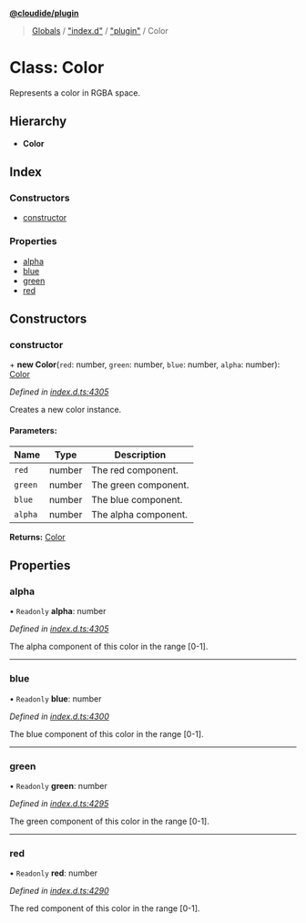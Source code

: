 **[@cloudide/plugin](../README.md)**

> [Globals](../README.md) / ["index.d"](../modules/_index_d_.md) / ["plugin"](../modules/_index_d_._plugin_.md) / Color

# Class: Color

Represents a color in RGBA space.

## Hierarchy

* **Color**

## Index

### Constructors

* [constructor](_index_d_._plugin_.color.md#constructor)

### Properties

* [alpha](_index_d_._plugin_.color.md#alpha)
* [blue](_index_d_._plugin_.color.md#blue)
* [green](_index_d_._plugin_.color.md#green)
* [red](_index_d_._plugin_.color.md#red)

## Constructors

### constructor

\+ **new Color**(`red`: number, `green`: number, `blue`: number, `alpha`: number): [Color](_index_d_._plugin_.color.md)

*Defined in [index.d.ts:4305](https://github.com/shuyaqian/cloudide-plugin-api/blob/6d83fa1/index.d.ts#L4305)*

Creates a new color instance.

#### Parameters:

Name | Type | Description |
------ | ------ | ------ |
`red` | number | The red component. |
`green` | number | The green component. |
`blue` | number | The blue component. |
`alpha` | number | The alpha component.  |

**Returns:** [Color](_index_d_._plugin_.color.md)

## Properties

### alpha

• `Readonly` **alpha**: number

*Defined in [index.d.ts:4305](https://github.com/shuyaqian/cloudide-plugin-api/blob/6d83fa1/index.d.ts#L4305)*

The alpha component of this color in the range [0-1].

___

### blue

• `Readonly` **blue**: number

*Defined in [index.d.ts:4300](https://github.com/shuyaqian/cloudide-plugin-api/blob/6d83fa1/index.d.ts#L4300)*

The blue component of this color in the range [0-1].

___

### green

• `Readonly` **green**: number

*Defined in [index.d.ts:4295](https://github.com/shuyaqian/cloudide-plugin-api/blob/6d83fa1/index.d.ts#L4295)*

The green component of this color in the range [0-1].

___

### red

• `Readonly` **red**: number

*Defined in [index.d.ts:4290](https://github.com/shuyaqian/cloudide-plugin-api/blob/6d83fa1/index.d.ts#L4290)*

The red component of this color in the range [0-1].
